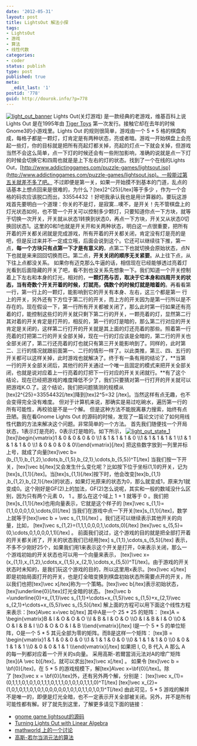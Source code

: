 ```yaml
---
date: '2012-05-31'
layout: post
title: LightsOut 解法小探
tags:
- LightsOut
- 游戏
- 算法
- 线性代数
categories:
- coder
status: publish
type: post
published: true
meta:
  _edit_last: '1'
postid: '778'
guid: http://dourok.info/?p=778
---
```

[![](http://dourok.info/wp-content/uploads/2012/05/light_out_banner.png "light_out_banner")](http://dourok.info/wp-content/uploads/2012/05/light_out_banner.png)
Lights Out(关灯游戏) 是一款经典的老游戏，维基百科上说Lights Out
是在1995年由 [Tiger
Toys](https://en.wikipedia.org/wiki/Tiger_Toys "Tiger Toys") 第一次发行。接触它却在去年的时候Gnome3的小游戏里。Lights
Out 的规则很简单，游戏由一个 5 \* 5
格的棋盘构成，每格子都是一颗灯，灯肯定是有两种状态，亮或者暗。游戏一开始棋盘上会亮起一些灯，你的目标就是把所有亮起灯都关掉，亮起的灯点一下就会关掉，但游戏当然不会这么简单，点一下灯的时候还会有一些附加影响，准确的说就是点一下灯的时候会切换它和四周也就是是上下左右的灯的状态。找到了一个在线的Lights
Out，[http://www.addictinggames.com/puzzle-games/lightsout.jsp](http://www.addictinggames.com/puzzle-games/lightsout.jsp)。一般能过第五关就差不多了吧。
不过即便是第一关，如果一开始摸不到基本的门道，乱点的话基本上想点回来是很难的，为什么？[tex]2\^{25}[/tex]等于多少
，作为一个合格的码农应该脱口而出，33554432
！好吧我承认我也是用计算器的。要玩这游戏首先要明白一个道理：你关的不是灯，是寂寞…噢不，是开关！先不管棋盘上的灯光状态如何，也不管一个开关可以控制多少颗灯，只要知道你点一下方块，就等于切换一次开关，开关就从状态1转换到状态0，再点一下方块，开关又从状态0切换回状态1。这里的0和1也就是开关开和关两种状态，明白这一点很重要，把所有开着的开关都关闭就是完成游戏，所有开着的开关都关闭，肯定没有灯是亮的是吧，但是反过来并不一定成立哦，后面会说到这个。它还可以继续往下推，第一点，**每一个方块只有点第一下才是有意义的**，点第二下也就切换会原始状态，点N下也就是来来回回切换而已。第二点，**开关关闭的顺序无关紧要**。从上往下点，从下往上点都没关系。
如果你有迈克那么牛逼的话，相信现在已经能够透过亮着灯光看到后面隐藏的开关了吧，看不到也没关系先想象一下。我们知道一个开关控制着上下左右和本身的灯光，相对的，**一颗灯亮与否，取决于它本身和四周开关的状态，当有奇数个开关开着的时候，灯就亮，偶数个的时候灯就是暗着的**。再看看第一行，第一行上的一颗灯，能影响到它的开关有本身、左右，这三个都是第一
行上的开关，另外还有下方位于第二行的开关，而上方的开关因为是第一行所以是不存在的。现在假设一下，第一行所有开关都被关闭了，那么此时第一行如果还有亮着的灯，能控制这些灯的开关就只剩下第二行的开关，一颗亮着的灯，显然第二行其对着的开关肯定是打开的，相反的，第一行的灯是暗的，那么第二行对应的开关肯定是关闭的，这样第二行打开的开关就是其上面的灯还亮着的那些。照着第一行亮着的灯把第二行的开关全部关掉，现在一行的灯应该是全暗的，第二行的开关也全部关闭了，第二行还亮着的灯也就只有第三开关能影响到了。同样的，此时第二、三行的情况就跟前面第一、二行的情形一样了。以此类推，第三、四、五行的开关都可以这样关掉，此时游戏也就解决了。终于有一条有用的结论了，**当第一行的开关全部关闭后，其他行的开关通过一个唯一且固定的模式来把开关全部关闭，也就是说对应着上一行亮着的灯把下一行对应的开关关闭就行。**有了这个结论，现在已经把游戏的难度降低不少了，我们只要猜对第一行打开的开关就可以把游戏K.O.了。这个结论，我们把问题猜测的规模从[tex]2\^{25}=33554432[/tex]降到[tex]2\^5=32
[/tex]。当然这样有点无趣，也不会变得完全没有难度。
但对于计算机来说，那确实是易过吃碗水，遍历第一行的所有可能性，再校验是不是一个解。
但是这种方法不能脱离暴力搜索，始终有点丑陋。我在看Gnome Lights Out
的源码的时候，发现了一篇论文讨论了如何用线性代数的方法来解决这个问题。非常简单的一个方法。
首先我们随便找一个开局状态，1表示灯是亮的，0表示灯是暗的。如下所示，
[![](http://dourok.info/wp-content/uploads/2012/05/light_out_state_1.png "light_out_state_1")](http://dourok.info/wp-content/uploads/2012/05/light_out_state_1.png)
[tex]\\begin{vmatrix}1 & 0 & 0 & 0 & 0 \\\\1 & 1 & 1 & 1 & 0 \\\\1 & 1 &
1 & 1 & 1 \\\\1 & 1 & 1 & 1 & 0 \\\\1 & 0 & 0 & 0 &
0\\\\\\end{vmatrix}[/tex]
把这些数字放到一列里并标上号，就成了向量[tex]\\vec
b=(b\_{1,1},b\_{1,2},\\cdots,b\_{1,5},b\_{2,1},\\cdots,b\_{5,5})\^T[/tex]
当我们按一下开关，[tex]\\vec
b[/tex]又会发生什么变化呢？比如按下位于坐标(1,1)的开关，记为[tex]s\_{1,1}[/tex]。当[tex]s\_{1,1}[/tex]按下时，他会改变[tex]b\_{1,1}
,b\_{1,2},b\_{2,1}[/tex]的状态，如果灯光原来的状态为0，那么就变成1，原来为1就变成0。这个刚好是GF(2)上的加法，GF(2)怎么说呢，其实和一般的数域没什么区别，因为只有两个元素
0， 1 。那么在这个域上 1 + 1 就等于 0
。我们把[tex]s\_{1,1}[/tex]也用向量表示，它就是这个样子的 [tex]\\vec
s\_{1,1}=(1,1,0,0,0,1,0,\\cdots,0)[/tex]
当我们在游戏中点一下开关[tex]s\_{1,1}[/tex]，数学上就等于[tex]\\vec b +
\\vec s\_{1,1}[/tex] 。我们还可以继续表示其他开关的向量，比如， [tex]\\vec
s\_{1,2}=(1,1,1,0,0,0,1,\\cdots,0)[/tex] [tex]\\vec
s\_{5,5}=(0,\\cdots,0,1,0,0,0,1,1)[/tex] 。
前面我们说过，这个游戏的目的就是把全部打开着的开关都关闭了，开关的状态我们已经用[tex]
s\_{1,1},\\cdots,s\_{5,5}[/tex]
表示，不多不少刚好25个，如果我们用1来表示这个开关是打开，0来表示关闭，那么一个游戏初始的开关状态也可以用一个向量来表示，
[tex]\\vec
x=(x\_{1,1},x\_{1,2},\\cdots,x\_{1,5},x\_{2,1},\\cdots,x\_{5,5})\^T[/tex]。由于游戏的开关状态时未知的，是我们玩这个游戏的目的，所以这里用x表示。[tex]\\vec
x[/tex]即是初始局面打开的开关，也是灯全暗变换到棋盘初始状态所需要点开的开关，所以我们也把[tex]\\vec
x[/tex]称为一个策略。[tex]\\vec
b[/tex]表示初始状态，[tex]\\underline{0}[/tex]灯光全暗的状态。 [tex]\\vec
b =\\underline{0}+x\_{1,1}\\vec s\_{1,1}+\\cdots+x\_{1,5}\\vec
s\_{1,5}+x\_{2,1}\\vec s\_{2,1}+\\cdots+x\_{5,5}\\vec s\_{5,5}[/tex]
解上面的方程可以用下面这个线性方程来表示：[tex]A\\vec x=\\vec b[/tex]
其中A是一个 25 \* 25 的矩阵： [tex]A = \\begin{vmatrix}B & I & O & O & O
\\\\I & B & I & O & O \\\\O & I & B & I & O \\\\O & O & I & B & I \\\\O
& O & O & I & B \\\\\\end{vmatrix}[/tex] I是一个 5 \* 5
的单位矩阵，O是一个 5 \* 5 其元全部为零的矩阵。而B是这样一个矩阵： [tex]B
= \\begin{vmatrix}1 & 1 & 0 & 0 & 0 \\\\1 & 1 & 1 & 0 & 0 \\\\0 & 1 & 1
& 1 & 0 \\\\0 & 0 & 1 & 1 & 1 \\\\0 & 0 & 0 & 1 & 1
\\\\\\end{vmatrix}[/tex] 如果把 I, O, B 代入 A 那么 A
的每一列都对应着一个开关的s向量。
采用高斯-若爾當消元法对A的增广矩阵[tex](A \\vec
b)[/tex]，就可以求出[tex]\\vec x[/tex] 。 如果令 [tex]\\vec b =
\\bf{0}[/tex]，在 5 \* 5 的游戏规模下，解[tex]A\\vec
x=\\bf{0}[/tex]。除了 [tex]\\vec x =
\\bf{0}[/tex]外，还有另外两个解，分别是： [tex]\\vec
x\_{1}=(0,1,1,1,0,1,0,1,0,1,1,1,0,1,1,1,0,1,0,1,0,1,1,1,0)\^T[/tex]
[tex]\\vec
x\_{2}=(1,0,1,0,1,1,0,1,0,1,0,0,0,0,0,1,0,1,0,1,1,0,1,0,1)\^T[/tex]
由此可见，5 \* 5
游戏的解并不是唯一的，即便是灯光全暗，也不一定表示开关全部被关闭。另外，并不是所有可能性都有解。好了就先到这里，了解更多请见下面的链接：

-   [gnome game
    lightsout的源码](http://git.gnome.org/browse/gnome-games/tree/lightsoff)
-   [Turning Lights Out with Linear
    Algebra](www.math.ksu.edu/~dmaldona/math551/lights_out.pdf)
-   [mathworld
    上的一个讨论](http://mathworld.wolfram.com/LightsOutPuzzle.html)
-   [高斯-若尔当消元法的算法](http://www.cnblogs.com/pegasus/archive/2011/07/31/2123195.html)

